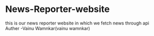 # News-Reporter-website
this is our news reporter website in which we fetch news through api 
<br>
Auther -Vainu Wamnkar(vainu wamnkar)
